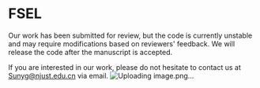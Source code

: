 # FSEL

Our work has been submitted for review, but the code is currently unstable and may require modifications based on reviewers' feedback. We will release the code after the manuscript is accepted.

If you are interested in our work, please do not hesitate to contact us at Sunyg@njust.edu.cn via email.
![Uploading image.png…]()



